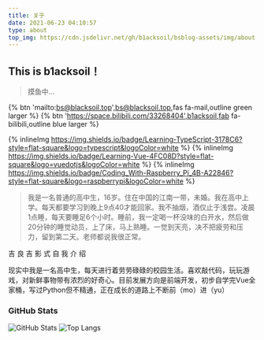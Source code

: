 ```yaml
---
title: 关于
date: 2021-06-23 04:10:57
type: about
top_img: https://cdn.jsdelivr.net/gh/b1acksoil/bsblog-assets/img/about.jpg
---
```


## This is b1acksoil！
> 摸鱼中...

{% btn 'mailto:bs@blacksoil.top',bs@blacksoil.top,fas fa-mail,outline green larger %}
{% btn 'https://space.bilibili.com/33268404',b1acksoil,fab fa-bilibili,outline blue larger %}

{% inlineImg https://img.shields.io/badge/Learning-TypeScript-3178C6?style=flat-square&logo=typescript&logoColor=white %}
{% inlineImg https://img.shields.io/badge/Learning-Vue-4FC08D?style=flat-square&logo=vuedotjs&logoColor=white %}
{% inlineImg https://img.shields.io/badge/Coding_With-Raspberry_Pi_4B-A22846?style=flat-square&logo=raspberrypi&logoColor=white %}

> 我是一名普通的高中生，16岁。住在中国的江南一带，未婚。我在高中上学。每天都要学习到晚上9点40才能回家。我不抽烟，酒仅止于浅尝。凌晨1点睡，每天要睡足6个小时。睡前，我一定喝一杯没味的白开水，然后做20分钟的睡觉动员，上了床，马上熟睡。一觉到天亮，决不把疲劳和压力，留到第二天。老师都说我很正常。

吉 良 吉 影 式 自 我 介 绍

现实中我是一名高中生，每天进行着劳劳碌碌的校园生活。喜欢敲代码，玩玩游戏，对新鲜事物带有浓烈的好奇心。目前发展方向是前端开发，初步自学完Vue全家桶，写过Python但不精通，正在成长的道路上不断前（mo）进（yu）

### GitHub Stats

![GitHub Stats](https://github-readme-stats.vercel.app/api?username=b1acksoil&theme=react&hide_border=true)
![Top Langs](https://github-readme-stats.vercel.app/api/top-langs/?username=b1acksoil&layout=compact&hide=html,css,scss&theme=react&hide_border=true)
